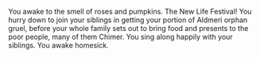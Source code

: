 You awake to the smell of roses and pumpkins. The New Life Festival! You hurry down to join your siblings in getting your portion of Aldmeri orphan gruel, before your whole family sets out to bring food and presents to the poor people, many of them Chimer. You sing along happily with your siblings. You awake homesick.
